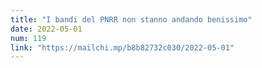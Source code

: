 ```yaml
---
title: "I bandi del PNRR non stanno andando benissimo"
date: 2022-05-01
num: 119
link: "https://mailchi.mp/b8b82732c030/2022-05-01"
---
```

